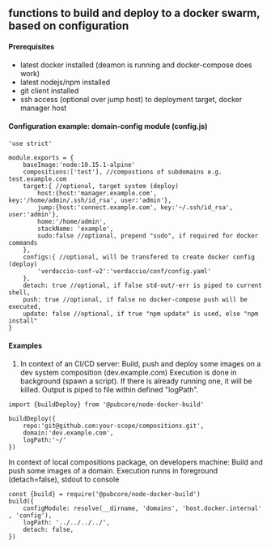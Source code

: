 ## functions to build and deploy to a docker swarm, based on configuration

#### Prerequisites
* latest docker installed (deamon is running and docker-compose does work)
* latest nodejs/npm installed
* git client installed
* ssh access (optional over jump host) to deployment target, docker manager host

#### Configuration example: domain-config module (config.js)
```
'use strict'

module.exports = {
	baseImage:'node:10.15.1-alpine'
	compositions:['test'], //compostions of subdomains e.g. test.example.com
	target:{ //optional, target system (deploy)
		host:{host:'manager.example.com', key:'/home/admin/.ssh/id_rsa', user:'admin'},
		jump:{host:'connect.example.com', key:'~/.ssh/id_rsa', user:'admin'},
		home:'/home/admin',
		stackName: 'example',
		sudo:false //optional, prepend "sudo", if required for docker commands
	},
	configs:{ //optional, will be transfered to create docker config (deploy)
		'verdaccio-conf-v2':'verdaccio/conf/config.yaml'
	},
	detach: true //optional, if false std-out/-err is piped to current shell,
	push: true //optional, if false no docker-compose push will be executed,
	update: false //optional, if true "npm update" is used, else "npm install"
}
```

#### Examples
1) In context of an CI/CD server:
Build, push and deploy some images on a dev system composition (dev.example.com)
Execution is done in background (spawn a script).
If there is already running one, it will be killed.
Output is piped to file within defined "logPath".
```
import {buildDeploy} from '@pubcore/node-docker-build'

buildDeploy({
	repo:'git@github.com:your-scope/compositions.git',
	domain:'dev.example.com',
	logPath:'~/'
})
```

In context of local compositions package, on developers machine:
Build and push some images of a domain.
Execution runns in foreground (detach=false), stdout to console
```
const {build} = require('@pubcore/node-docker-build')
build({
	configModule: resolve(__dirname, 'domains', 'host.docker.internal' , 'config'),
	logPath: '../../../../',
	detach: false,
})
```
